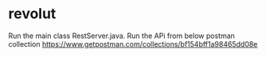 # revolut
Run the main class RestServer.java.
Run the APi from below postman collection
https://www.getpostman.com/collections/bf154bff1a98465dd08e
